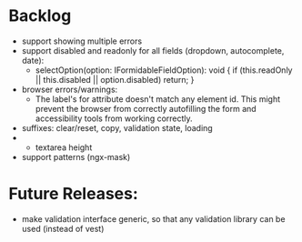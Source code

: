 # Backlog

- support showing multiple errors
- support disabled and readonly for all fields (dropdown, autocomplete, date):
  - selectOption(option: IFormidableFieldOption): void {
    if (this.readOnly || this.disabled || option.disabled) return; }
- browser errors/warnings:
  - The label's for attribute doesn't match any element id. This might prevent the browser from correctly autofilling the form and accessibility tools from working correctly.
- suffixes: clear/reset, copy, validation state, loading
- - textarea height
- support patterns (ngx-mask)

# Future Releases:

- make validation interface generic, so that any validation library can be used (instead of vest)
